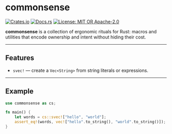 # commonsense

[![Crates.io](https://img.shields.io/crates/v/commonsense.svg)](https://crates.io/crates/commonsense)
[![Docs.rs](https://docs.rs/commonsense/badge.svg)](https://docs.rs/commonsense)
[![License: MIT OR Apache-2.0](https://img.shields.io/badge/license-MIT%20OR%20Apache--2.0-blue.svg)](#license)

**commonsense** is a collection of ergonomic rituals for Rust: macros and utilities that encode ownership and intent without hiding their cost.

---

## Features
- `svec!` — create a `Vec<String>` from string literals or expressions.
---

## Example

```rust
use commonsense as cs;

fn main() {
    let words = cs::svec!["hello", "world"];
    assert_eq!(words, vec!["hello".to_string(), "world".to_string()]);
}
